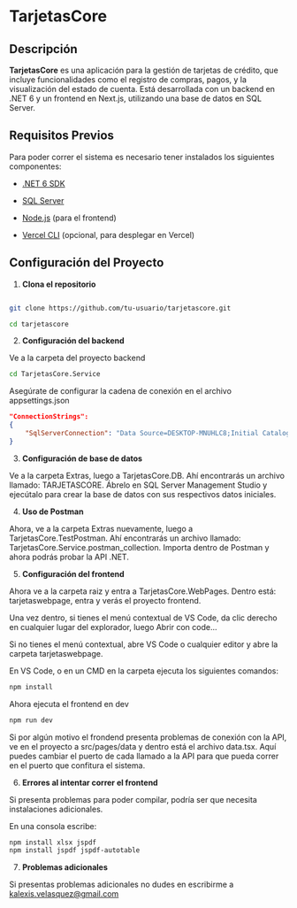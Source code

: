 
# TarjetasCore

  

## Descripción

  

**TarjetasCore** es una aplicación para la gestión de tarjetas de crédito, que incluye funcionalidades como el registro de compras, pagos, y la visualización del estado de cuenta. Está desarrollada con un backend en .NET 6 y un frontend en Next.js, utilizando una base de datos en SQL Server.

  

## Requisitos Previos

  

Para poder correr el sistema es necesario tener instalados los siguientes componentes:

  

- [.NET 6 SDK](https://dotnet.microsoft.com/download/dotnet/6.0)

- [SQL Server](https://www.microsoft.com/en-us/sql-server/sql-server-downloads)

- [Node.js](https://nodejs.org/) (para el frontend)

- [Vercel CLI](https://vercel.com/download) (opcional, para desplegar en Vercel)

  

## Configuración del Proyecto

  

1.  **Clona el repositorio**

  

```bash

git clone https://github.com/tu-usuario/tarjetascore.git

cd tarjetascore

```

  

2.  **Configuración del backend**

  

Ve a la carpeta del proyecto backend

  

```bash
cd TarjetasCore.Service
```
  

Asegúrate de configurar la cadena de conexión en el archivo appsettings.json


```json
"ConnectionStrings": 
{
	"SqlServerConnection": "Data Source=DESKTOP-MNUHLC8;Initial Catalog=TARJETASCORE;Integrated Security=True;TrustServerCertificate=True;"
}
```
  

3.  **Configuración de base de datos**

  

Ve a la carpeta Extras, luego a TarjetasCore.DB. Ahí encontrarás un archivo llamado: TARJETASCORE. Ábrelo en SQL Server Management Studio y ejecútalo para crear la base de datos con sus respectivos datos iniciales.

  

4.  **Uso de Postman**

Ahora, ve a la carpeta Extras nuevamente, luego a TarjetasCore.TestPostman. Ahí encontrarás un archivo llamado: TarjetasCore.Service.postman_collection. Importa dentro de Postman y ahora podrás probar la API .NET.

  

5.  **Configuración del frontend**

Ahora ve a la carpeta raiz y entra a TarjetasCore.WebPages. Dentro está: tarjetaswebpage, entra y verás el proyecto frontend.

Una vez dentro, si tienes el menú contextual de VS Code, da clic derecho en cualquier lugar del explorador, luego Abrir con code...

Si no tienes el menú contextual, abre VS Code o cualquier editor y abre la carpeta tarjetaswebpage.

  

En VS Code, o en un CMD en la carpeta ejecuta los siguientes comandos:

  

```bash
npm install
```
  

Ahora ejecuta el frontend en dev

```bash
npm run dev
```
  

Si por algún motivo el frondend presenta problemas de conexión con la API, ve en el proyecto a src/pages/data y dentro está el archivo data.tsx. Aquí puedes cambiar el puerto de cada llamado a la API para que pueda correr en el puerto que confitura el sistema.

  

6.  **Errores al intentar correr el frontend**

  
Si presenta problemas para poder compilar, podría ser que necesita instalaciones adicionales.

En una consola escribe:

  

```bash
npm install xlsx jspdf
npm install jspdf jspdf-autotable
```
  

7.  **Problemas adicionales**

  

Si presentas problemas adicionales no dudes en escribirme a kalexis.velasquez@gmail.com
